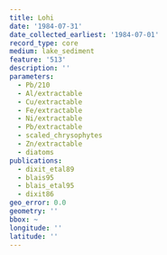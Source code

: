 ```yaml
---
title: Lohi
date: '1984-07-31'
date_collected_earliest: '1984-07-01'
record_type: core
medium: lake_sediment
feature: '513'
description: ''
parameters:
  - Pb/210
  - Al/extractable
  - Cu/extractable
  - Fe/extractable
  - Ni/extractable
  - Pb/extractable
  - scaled_chrysophytes
  - Zn/extractable
  - diatoms
publications:
  - dixit_etal89
  - blais95
  - blais_etal95
  - dixit86
geo_error: 0.0
geometry: ''
bbox: ~
longitude: ''
latitude: ''
---
```

